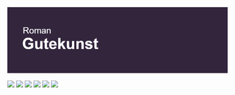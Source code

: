 <img src="header.png">

<img src = "https://badges.pufler.dev/visits/RGutekunst/repo"> <img src = "https://badges.pufler.dev/repos/RGutekunst"> <img src = "https://badges.pufler.dev/created/"> <img src = "https://badges.pufler.dev/updated/RGutekunst"> <img src = "https://badges.pufler.dev/gists/RGutekunst"> <img src = "https://badges.pufler.dev/years/RGutekunst">











